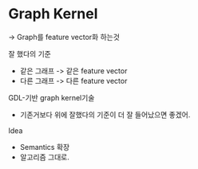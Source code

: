 

# Graph Kernel

-> Graph를 feature vector화 하는것 

잘 했다의 기준
- 같은 그래프 -> 같은 feature vector
- 다른 그래프 -> 다른 feature vector


GDL-기반 graph kernel기술

- 기존거보다 위에 잘했다의 기준이 더 잘 들어났으면 좋겠어.

Idea
- Semantics 확장
- 알고리즘 그대로.



